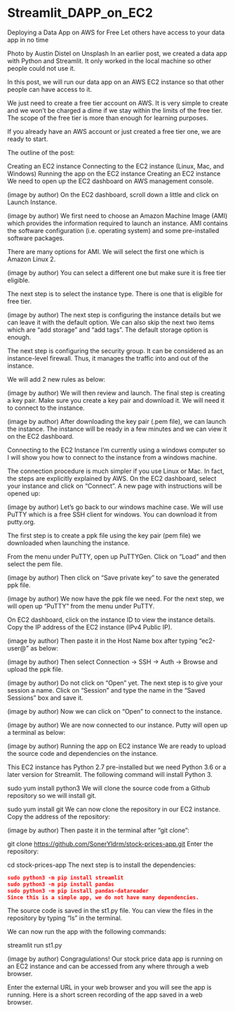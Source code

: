 # Streamlit_DAPP_on_EC2
Deploying a Data App on AWS for Free
Let others have access to your data app in no time

Photo by Austin Distel on Unsplash
In an earlier post, we created a data app with Python and Streamlit. It only worked in the local machine so other people could not use it.

In this post, we will run our data app on an AWS EC2 instance so that other people can have access to it.

We just need to create a free tier account on AWS. It is very simple to create and we won’t be charged a dime if we stay within the limits of the free tier. The scope of the free tier is more than enough for learning purposes.

If you already have an AWS account or just created a free tier one, we are ready to start.

The outline of the post:

Creating an EC2 instance
Connecting to the EC2 instance (Linux, Mac, and Windows)
Running the app on the EC2 instance
Creating an EC2 instance
We need to open up the EC2 dashboard on AWS management console.


(image by author)
On the EC2 dashboard, scroll down a little and click on Launch Instance.


(image by author)
We first need to choose an Amazon Machine Image (AMI) which provides the information required to launch an instance. AMI contains the software configuration (i.e. operating system) and some pre-installed software packages.

There are many options for AMI. We will select the first one which is Amazon Linux 2.


(image by author)
You can select a different one but make sure it is free tier eligible.

The next step is to select the instance type. There is one that is eligible for free tier.


(image by author)
The next step is configuring the instance details but we can leave it with the default option. We can also skip the next two items which are “add storage” and “add tags”. The default storage option is enough.

The next step is configuring the security group. It can be considered as an instance-level firewall. Thus, it manages the traffic into and out of the instance.

We will add 2 new rules as below:


(image by author)
We will then review and launch. The final step is creating a key pair. Make sure you create a key pair and download it. We will need it to connect to the instance.


(image by author)
After downloading the key pair (.pem file), we can launch the instance. The instance will be ready in a few minutes and we can view it on the EC2 dashboard.

Connecting to the EC2 Instance
I’m currently using a windows computer so I will show you how to connect to the instance from a windows machine.

The connection procedure is much simpler if you use Linux or Mac. In fact, the steps are explicitly explained by AWS. On the EC2 dashboard, select your instance and click on “Connect”. A new page with instructions will be opened up:


(image by author)
Let’s go back to our windows machine case. We will use PuTTY which is a free SSH client for windows. You can download it from putty.org.

The first step is to create a ppk file using the key pair (pem file) we downloaded when launching the instance.

From the menu under PuTTY, open up PuTTYGen. Click on “Load” and then select the pem file.


(image by author)
Then click on “Save private key” to save the generated ppk file.


(image by author)
We now have the ppk file we need. For the next step, we will open up “PuTTY” from the menu under PuTTY.

On EC2 dashboard, click on the instance ID to view the instance details. Copy the IP address of the EC2 instance (IPv4 Public IP).


(image by author)
Then paste it in the Host Name box after typing “ec2-user@” as below:


(image by author)
Then select Connection -> SSH -> Auth -> Browse and upload the ppk file.


(image by author)
Do not click on “Open” yet. The next step is to give your session a name. Click on “Session” and type the name in the “Saved Sessions” box and save it.


(image by author)
Now we can click on “Open” to connect to the instance.


(image by author)
We are now connected to our instance. Putty will open up a terminal as below:


(image by author)
Running the app on EC2 instance
We are ready to upload the source code and dependencies on the instance.

This EC2 instance has Python 2.7 pre-installed but we need Python 3.6 or a later version for Streamlit. The following command will install Python 3.

sudo yum install python3
We will clone the source code from a Github repository so we will install git.

sudo yum install git
We can now clone the repository in our EC2 instance. Copy the address of the repository:


(image by author)
Then paste it in the terminal after “git clone”:

git clone https://github.com/SonerYldrm/stock-prices-app.git
Enter the repository:

cd stock-prices-app
The next step is to install the dependencies:

```json
sudo python3 -m pip install streamlit
sudo python3 -m pip install pandas
sudo python3 -m pip install pandas-datareader
Since this is a simple app, we do not have many dependencies.
```

The source code is saved in the st1.py file. You can view the files in the repository by typing “ls” in the terminal.

We can now run the app with the following commands:

streamlit run st1.py

(image by author)
Congragulations! Our stock price data app is running on an EC2 instance and can be accessed from any where through a web browser.

Enter the external URL in your web browser and you will see the app is running. Here is a short screen recording of the app saved in a web browser.

